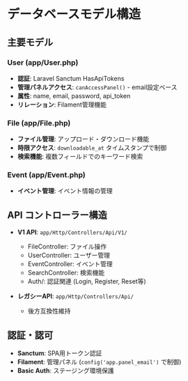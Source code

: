 # データベースモデル構造

## 主要モデル

### User (app/User.php)
- **認証**: Laravel Sanctum HasApiTokens
- **管理パネルアクセス**: `canAccessPanel()` - email設定ベース
- **属性**: name, email, password, api_token
- **リレーション**: Filament管理機能

### File (app/File.php)
- **ファイル管理**: アップロード・ダウンロード機能
- **時限アクセス**: `downloadable_at` タイムスタンプで制御
- **検索機能**: 複数フィールドでのキーワード検索

### Event (app/Event.php)
- **イベント管理**: イベント情報の管理

## API コントローラー構造
- **V1 API**: `app/Http/Controllers/Api/V1/`
  - FileController: ファイル操作
  - UserController: ユーザー管理
  - EventController: イベント管理
  - SearchController: 検索機能
  - Auth/: 認証関連 (Login, Register, Reset等)

- **レガシーAPI**: `app/Http/Controllers/Api/`
  - 後方互換性維持

## 認証・認可
- **Sanctum**: SPA用トークン認証
- **Filament**: 管理パネル (`config('app.panel_email')` で制御)
- **Basic Auth**: ステージング環境保護